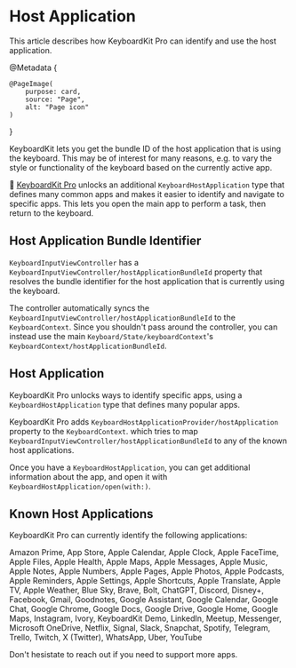 # Host Application

This article describes how KeyboardKit Pro can identify and use the host application.

@Metadata {

    @PageImage(
        purpose: card,
        source: "Page",
        alt: "Page icon"
    )
}

KeyboardKit lets you get the bundle ID of the host application that is using the keyboard. This may be of interest for many reasons, e.g. to vary the style or functionality of the keyboard based on the currently active app.

👑 [KeyboardKit Pro][Pro] unlocks an additional ``KeyboardHostApplication`` type that defines many common apps and makes it easier to identify and navigate to specific apps. This lets you open the main app to perform a task, then return to the keyboard. 


## Host Application Bundle Identifier

``KeyboardInputViewController`` has a ``KeyboardInputViewController/hostApplicationBundleId`` property that resolves the bundle identifier for the host application that is currently using the keyboard.

The controller automatically syncs the ``KeyboardInputViewController/hostApplicationBundleId`` to the ``KeyboardContext``. Since you shouldn't pass around the controller, you can instead use the main ``Keyboard/State/keyboardContext``'s ``KeyboardContext/hostApplicationBundleId``.


## Host Application

KeyboardKit Pro unlocks ways to identify specific apps, using a ``KeyboardHostApplication`` type that defines many popular apps.

KeyboardKit Pro adds ``KeyboardHostApplicationProvider/hostApplication`` property to the ``KeyboardContext``. which tries to map ``KeyboardInputViewController/hostApplicationBundleId`` to any of the known host applications.

Once you have a ``KeyboardHostApplication``, you can get additional information about the app, and open it with ``KeyboardHostApplication/open(with:)``.


## Known Host Applications

KeyboardKit Pro can currently identify the following applications:

Amazon Prime, App Store, Apple Calendar, Apple Clock, Apple FaceTime, Apple Files, Apple Health, Apple Maps, Apple Messages, Apple Music, Apple Notes, Apple Numbers, Apple Pages, Apple Photos, Apple Podcasts, Apple Reminders, Apple Settings, Apple Shortcuts, Apple Translate, Apple TV, Apple Weather, Blue Sky, Brave, Bolt, ChatGPT, Discord, Disney+, Facebook, Gmail, Goodnotes, Google Assistant, Google Calendar, Google Chat, Google Chrome, Google Docs, Google Drive, Google Home, Google Maps, Instagram, Ivory, KeyboardKit Demo, LinkedIn, Meetup, Messenger, Microsoft OneDrive, Netflix, Signal, Slack, Snapchat, Spotify, Telegram, Trello, Twitch, X (Twitter), WhatsApp, Uber, YouTube

Don't hesistate to reach out if you need to support more apps.


[Pro]: https://github.com/KeyboardKit/KeyboardKitPro
